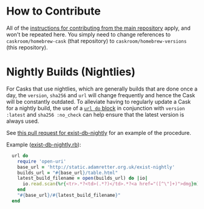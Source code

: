 # How to Contribute

All of the [instructions for contributing from the main repository](https://github.com/caskroom/homebrew-cask/blob/master/CONTRIBUTING.md) apply, and won't be repeated here. You simply need to change references to `caskroom/homebrew-cask` (that repository) to `caskroom/homebrew-versions` (this repository).

# Nightly Builds (Nightlies)

For Casks that use nightlies, which are generally builds that are done once a day, the `version`, `sha256` and `url` will change frequently and hence the Cask will be constantly outdated. To alleviate having to regularly update a Cask for a nightly build, the use of a [`url do` block](https://github.com/caskroom/homebrew-cask/blob/master/doc/cask_language_reference/stanzas/url.md#using-a-block-to-defer-code-execution) in conjunction with `version :latest` and `sha256 :no_check` can help ensure that the latest version is always used.

See [this pull request for exist-db-nightly](https://github.com/caskroom/homebrew-versions/pull/3067) for an example of the procedure.

Example ([exist-db-nightly.rb](https://github.com/caskroom/homebrew-versions/blob/16b3bab91ab5b9a69ef7c456441b0e0fced56516/Casks/exist-db-nightly.rb#L6#L14)):
```ruby
  url do
    require 'open-uri'
    base_url = 'http://static.adamretter.org.uk/exist-nightly'
    builds_url = "#{base_url}/table.html"
    latest_build_filename = open(builds_url) do |io|
      io.read.scan(%r{<tr>.*?<td>(.*?)</td>.*?<a href="([^\"]+)">dmg}m).max[1]
    end
    "#{base_url}/#{latest_build_filename}"
  end
```
